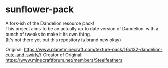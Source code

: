 # sunflower-pack
A fork-ish of the Dandelion resource pack!\
This project aims to be an actually up to date version of Dandelion, with a bunch of tweaks to make it its own thing.\
(It's not there yet but this repository is brand new okay)

Original: https://www.planetminecraft.com/texture-pack/16x132-dandelion-cute-and-swirly/\
Creator of Original: https://www.minecraftforum.net/members/Steelfeathers
